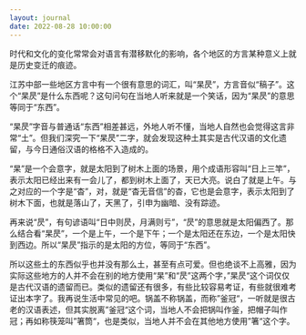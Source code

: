 ```yaml
---
layout: journal
date: 2022-08-28 10:00:00
---
```


时代和文化的变化常常会对语言有潜移默化的影响，各个地区的方言某种意义上就是历史变迁的痕迹。

江苏中部一些地区方言中有一个很有意思的词汇，叫“杲昃”，方言音似“稿子”。这个“杲昃”是什么东西呢？这句问句在当地人听来就是一个笑话，因为“杲昃”的意思等同于“东西”。

“杲昃”字音与普通话“东西”相差甚远，外地人听不懂，当地人自然也会觉得这言非常“土”。但我们深究一下“杲昃”二字，就会发现这种土其实是古代汉语的文化遗留，与今日通俗汉语的格格不入造成的。

“杲”是一个会意字，就是太阳到了树木上面的场景，用个成语形容叫“日上三竿”，表示太阳已经出来有一会儿了，都到树木上面了，天已大亮。说白了就是上午。与之对应的一个字是“杳”，对，就是“杳无音信”的杳，它也是会意字，表示太阳到了树木下面，也就是落山了，天黑了，引申为幽暗、没有踪迹。

再来说“昃”，有句谚语叫“日中则昃，月满则亏”，“昃”的意思就是太阳偏西了。那么结合看“杲昃”，一个是上午，一个是下午；一个是太阳还在东边，一个是太阳快到西边。所以“杲昃”指示的是太阳的方位，等同于“东西”。

所以这些土的东西似乎也并没有那么土，甚至有点可爱。但也绝谈不上高雅，因为实际这些地方的人并不会在别的地方使用“杲”和“昃”这两个字，”杲昃“这个词仅仅是古代汉语的遗留而已。类似的遗留还有很多，有些比较容易考证，有些就很难考证出本字了。我再说生活中常见的吧。锅盖不称锅盖，而称”釜冠“，一听就是很古老的汉语表述，但其实脱离”釜冠“这个词，当地人不会把锅叫作釜，把帽子叫作冠；再如称筷笼叫”箸筒“，也是类似，当地人并不会在其他地方使用”箸“这个字。
